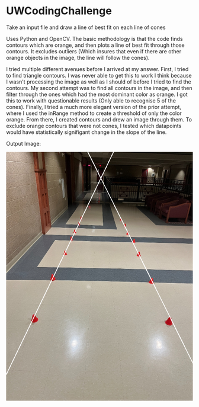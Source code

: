# UWCodingChallenge
Take an input file and draw a line of best fit on each line of cones

Uses Python and OpenCV. The basic methodology is that the code finds contours which are orange, and then plots a line of best fit through those contours. It excludes outliers (Which insures that even if there are other orange objects in the image, the line will follow the cones).

I tried multiple different avenues before I arrived at my answer. First, I tried to find triangle contours. I was never able to get this to work I think because I wasn't processing the image as well as I should of before I tried to find the contours. My second attempt was to find all contours in the image, and then filter through the ones which had the most dominant color as orange. I got this to work with questionable results (Only able to recognise 5 of the cones). Finally, I tried a much more elegant version of the prior attempt, where I used the inRange method to create a threshold of only the color orange. From there, I created contours and drew an image through them. To exclude orange contours that were not cones, I tested which datapoints would have statistically signifigant change in the slope of the line.

Output Image:

![alt text](https://github.com/rmurphy120/UWCodingChallenge/blob/main/answer.png?raw=true)
